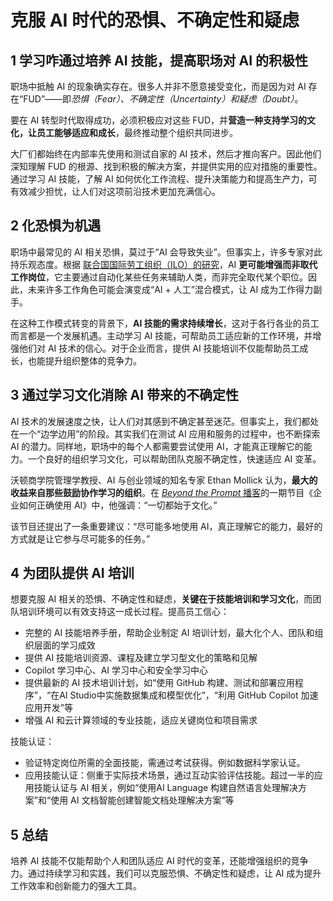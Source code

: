 # 克服 AI 时代的恐惧、不确定性和疑虑

## 1 学习咋通过培养 AI 技能，提高职场对 AI 的积极性

职场中抵触 AI 的现象确实存在。很多人并非不愿意接受变化，而是因为对 AI 存在“FUD”——即*恐惧（Fear）、不确定性（Uncertainty）和疑虑（Doubt）*。

要在 AI 转型时代取得成功，必须积极应对这些 FUD，并**营造一种支持学习的文化，让员工能够适应和成长**，最终推动整个组织共同进步。

大厂们都始终在内部率先使用和测试自家的 AI 技术，然后才推向客户。因此他们深知理解 FUD 的根源、找到积极的解决方案，并提供实用的应对措施的重要性。通过学习 AI 技能，了解 AI 如何优化工作流程、提升决策能力和提高生产力，可有效减少担忧，让人们对这项前沿技术更加充满信心。

## 2 化恐惧为机遇

职场中最常见的 AI 相关恐惧，莫过于“AI 会导致失业”。但事实上，许多专家对此持乐观态度。根据 [联合国国际劳工组织（ILO）的研究](https://www.ilo.org/resource/news/generative-ai-likely-augment-rather-destroy-jobs)，AI **更可能增强而非取代工作岗位**，它主要通过自动化某些任务来辅助人类，而非完全取代某个职位。因此，未来许多工作角色可能会演变成“AI + 人工”混合模式，让 AI 成为工作得力副手。

在这种工作模式转变的背景下，**AI 技能的需求持续增长**，这对于各行各业的员工而言都是一个发展机遇。主动学习 AI 技能，可帮助员工适应新的工作环境，并增强他们对 AI 技术的信心。对于企业而言，提供 AI 技能培训不仅能帮助员工成长，也能提升组织整体的竞争力。

## 3 通过学习文化消除 AI 带来的不确定性

AI 技术的发展速度之快，让人们对其感到不确定甚至迷茫。但事实上，我们都处在一个“边学边用”的阶段。其实我们在测试 AI 应用和服务的过程中，也不断探索 AI 的潜力。同样地，职场中的每个人都需要尝试使用 AI，才能真正理解它的能力。一个良好的组织学习文化，可以帮助团队克服不确定性，快速适应 AI 变革。

沃顿商学院管理学教授、AI 与创业领域的知名专家 Ethan Mollick 认为，**最大的收益来自那些鼓励协作学习的组织**。在 [*Beyond the Prompt* 播客](https://podcast.beyondtheprompt.ai/episodes/practical-strategies-for-leveraging-ai-in-your-business-wharton-professor-ethan-mollick)的一期节目《企业如何正确使用 AI》中，他强调：“一切都始于文化。”

该节目还提出了一条重要建议：“尽可能多地使用 AI，真正理解它的能力，最好的方式就是让它参与尽可能多的任务。”

## 4 为团队提供 AI 培训

想要克服 AI 相关的恐惧、不确定性和疑虑，**关键在于技能培训和学习文化**，而团队培训环境可以有效支持这一成长过程。提高员工信心：

- 完整的 AI 技能培养手册，帮助企业制定 AI 培训计划，最大化个人、团队和组织层面的学习成效
- 提供 AI 技能培训资源、课程及建立学习型文化的策略和见解
- Copilot 学习中心、AI 学习中心和安全学习中心
- 提供最新的 AI 技术培训计划，如“使用 GitHub 构建、测试和部署应用程序”，“在AI Studio中实施数据集成和模型优化”，“利用 GitHub Copilot 加速应用开发”等
- 增强 AI 和云计算领域的专业技能，适应关键岗位和项目需求

技能认证：

- 验证特定岗位所需的全面技能，需通过考试获得。例如数据科学家认证。
- 应用技能认证：侧重于实际技术场景，通过互动实验评估技能。超过一半的应用技能认证与 AI 相关，例如“使用AI Language 构建自然语言处理解决方案”和“使用 AI 文档智能创建智能文档处理解决方案”等

## 5 总结

培养 AI 技能不仅能帮助个人和团队适应 AI 时代的变革，还能增强组织的竞争力。通过持续学习和实践，我们可以克服恐惧、不确定性和疑虑，让 AI 成为提升工作效率和创新能力的强大工具。